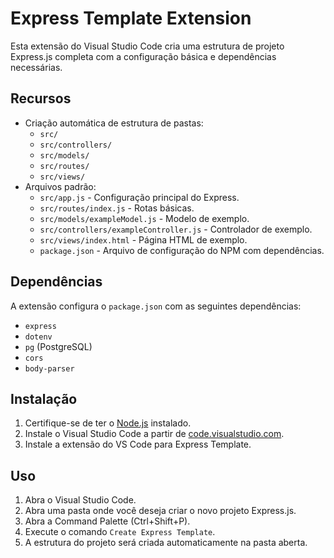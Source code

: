 # Express Template Extension

Esta extensão do Visual Studio Code cria uma estrutura de projeto Express.js completa com a configuração básica e dependências necessárias.

## Recursos

- Criação automática de estrutura de pastas:
  - `src/`
  - `src/controllers/`
  - `src/models/`
  - `src/routes/`
  - `src/views/`
- Arquivos padrão:
  - `src/app.js` - Configuração principal do Express.
  - `src/routes/index.js` - Rotas básicas.
  - `src/models/exampleModel.js` - Modelo de exemplo.
  - `src/controllers/exampleController.js` - Controlador de exemplo.
  - `src/views/index.html` - Página HTML de exemplo.
  - `package.json` - Arquivo de configuração do NPM com dependências.

## Dependências

A extensão configura o `package.json` com as seguintes dependências:

- `express`
- `dotenv`
- `pg` (PostgreSQL)
- `cors`
- `body-parser`

## Instalação

1. Certifique-se de ter o [Node.js](https://nodejs.org/) instalado.
2. Instale o Visual Studio Code a partir de [code.visualstudio.com](https://code.visualstudio.com/).
3. Instale a extensão do VS Code para Express Template.

## Uso

1. Abra o Visual Studio Code.
2. Abra uma pasta onde você deseja criar o novo projeto Express.js.
3. Abra a Command Palette (Ctrl+Shift+P).
4. Execute o comando `Create Express Template`.
5. A estrutura do projeto será criada automaticamente na pasta aberta.